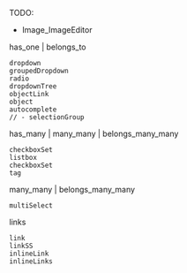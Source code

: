 TODO:

- Image_ImageEditor

has_one | belongs_to

```
dropdown
groupedDropdown
radio
dropdownTree
objectLink
object
autocomplete
// - selectionGroup
```

has_many | many_many | belongs_many_many

```
checkboxSet
listbox
checkboxSet
tag
```

many_many | belongs_many_many

```
multiSelect
```

links

```
link
linkSS
inlineLink
inlineLinks
```
